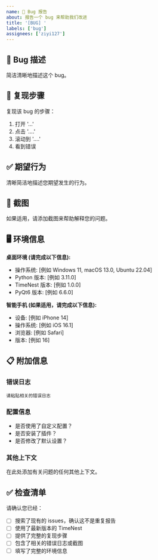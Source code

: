 ```yaml
---
name: 🐛 Bug 报告
about: 报告一个 bug 来帮助我们改进
title: '[BUG] '
labels: ['bug']
assignees: ['ziyi127']
---
```


## 🐛 Bug 描述

简洁清晰地描述这个 bug。

## 🔄 复现步骤

复现该 bug 的步骤：

1. 打开 '...'
2. 点击 '....'
3. 滚动到 '....'
4. 看到错误

## ✅ 期望行为

清晰简洁地描述您期望发生的行为。

## 📸 截图

如果适用，请添加截图来帮助解释您的问题。

## 🖥️ 环境信息

**桌面环境 (请完成以下信息):**
 - 操作系统: [例如 Windows 11, macOS 13.0, Ubuntu 22.04]
 - Python 版本: [例如 3.11.0]
 - TimeNest 版本: [例如 1.0.0]
 - PyQt6 版本: [例如 6.6.0]

**智能手机 (如果适用，请完成以下信息):**
 - 设备: [例如 iPhone 14]
 - 操作系统: [例如 iOS 16.1]
 - 浏览器: [例如 Safari]
 - 版本: [例如 16]

## 📋 附加信息

### 错误日志
```
请粘贴相关的错误日志
```

### 配置信息
- 是否使用了自定义配置？
- 是否安装了插件？
- 是否修改了默认设置？

### 其他上下文
在此处添加有关问题的任何其他上下文。

## ✅ 检查清单

请确认您已经：

- [ ] 搜索了现有的 issues，确认这不是重复报告
- [ ] 使用了最新版本的 TimeNest
- [ ] 提供了完整的复现步骤
- [ ] 包含了相关的错误日志或截图
- [ ] 填写了完整的环境信息
